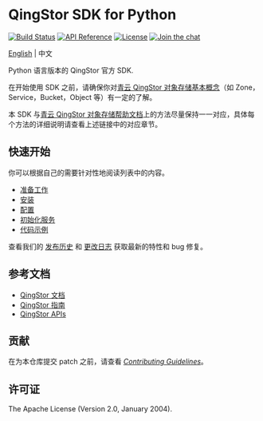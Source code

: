 # QingStor SDK for Python

[![Build Status](https://github.com/qingstor/qingstor-sdk-python/workflows/Unit%20Test/badge.svg?branch=master)](https://github.com/qingstor/qingstor-sdk-python/actions?query=workflow%3A%22Unit+Test%22)
[![API Reference](http://img.shields.io/badge/api-reference-green.svg)](https://docsv4.qingcloud.com/user_guide/storage/object_storage/)
[![License](http://img.shields.io/badge/license-apache%20v2-blue.svg)](https://github.com/yunify/qingstor-sdk-python/blob/master/LICENSE)
[![Join the chat](https://img.shields.io/badge/chat-online-blue?style=flat&logo=zulip)](https://qingstor.zulipchat.com/join/nofzrqd5a5skt5ebnaor5b7d/)

[English](README.md) | 中文

Python 语言版本的 QingStor 官方 SDK.

在开始使用 SDK 之前，请确保你对[青云 QingStor 对象存储基本概念](https://docsv4.qingcloud.com/user_guide/storage/object_storage/intro/product/)（如 Zone，Service，Bucket，Object 等）有一定的了解。

本 SDK 与[青云 QingStor 对象存储帮助文档](https://docsv4.qingcloud.com/user_guide/storage/object_storage/api/)上的方法尽量保持一一对应，具体每个方法的详细说明请查看上述链接中的对应章节。

## 快速开始

你可以根据自己的需要针对性地阅读列表中的内容。

- [准备工作](./docs/prepare_zh-CN.md)
- [安装](./docs/install_zh-CN.md)
- [配置](./docs/config_zh-CN.md)
- [初始化服务](./docs/service_zh-CN.md)
- [代码示例](./docs/examples_zh-CN.md)

查看我们的 [发布历史](https://github.com/yunify/qingstor-sdk-python/releases) 和 [更改日志](./CHANGELOG.md) 获取最新的特性和 bug 修复。

## 参考文档

- [QingStor 文档](https://docsv4.qingcloud.com/user_guide/storage/object_storage/intro/product/)
- [QingStor 指南](https://docsv4.qingcloud.com/user_guide/storage/object_storage/)
- [QingStor APIs](https://docsv4.qingcloud.com/user_guide/storage/object_storage/api/)

## 贡献

在为本仓库提交 patch 之前，请查看 [*Contributing Guidelines*](./CONTRIBUTING.md)。

## 许可证

The Apache License (Version 2.0, January 2004).
